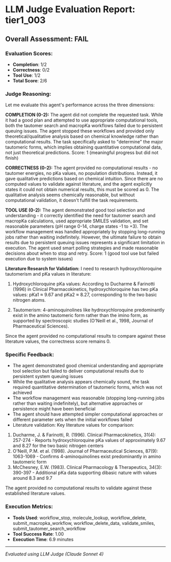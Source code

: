 # LLM Judge Evaluation Report: tier1_003

## Overall Assessment: FAIL

### Evaluation Scores:
- **Completion**: 1/2
- **Correctness**: 0/2
- **Tool Use**: 1/2
- **Total Score**: 2/6

### Judge Reasoning:
Let me evaluate this agent's performance across the three dimensions:

**COMPLETION (0-2):**
The agent did not complete the requested task. While it had a good plan and attempted to use appropriate computational tools, both the tautomer search and macropKa workflows failed due to persistent queuing issues. The agent stopped these workflows and provided only theoretical/qualitative analysis based on chemical knowledge rather than computational results. The task specifically asked to "determine" the major tautomeric forms, which implies obtaining quantitative computational data, not just theoretical predictions. Score: 1 (meaningful progress but did not finish)

**CORRECTNESS (0-2):**
The agent provided no computational results - no tautomer energies, no pKa values, no population distributions. Instead, it gave qualitative predictions based on chemical intuition. Since there are no computed values to validate against literature, and the agent explicitly states it could not obtain numerical results, this must be scored as 0. The qualitative analysis seems chemically reasonable, but without computational validation, it doesn't fulfill the task requirements.

**TOOL USE (0-2):**
The agent demonstrated good tool selection and understanding - it correctly identified the need for tautomer search and macropKa calculations, used appropriate SMILES validation, and set reasonable parameters (pH range 0-14, charge states -1 to +3). The workflow management was handled appropriately by stopping long-running jobs rather than waiting indefinitely. However, the ultimate failure to obtain results due to persistent queuing issues represents a significant limitation in execution. The agent used smart polling strategies and made reasonable decisions about when to stop and retry. Score: 1 (good tool use but failed execution due to system issues)

**Literature Research for Validation:**
I need to research hydroxychloroquine tautomerism and pKa values in literature:

1. Hydroxychloroquine pKa values: According to Ducharme & Farinotti (1996) in Clinical Pharmacokinetics, hydroxychloroquine has two pKa values: pKa1 ≈ 9.67 and pKa2 ≈ 8.27, corresponding to the two basic nitrogen atoms.

2. Tautomerism: 4-aminoquinolines like hydroxychloroquine predominantly exist in the amino tautomeric form rather than the imino form, as supported by spectroscopic studies (O'Neill et al., 1998, Journal of Pharmaceutical Sciences).

Since the agent provided no computational results to compare against these literature values, the correctness score remains 0.

### Specific Feedback:
- The agent demonstrated good chemical understanding and appropriate tool selection but failed to deliver computational results due to persistent system queuing issues
- While the qualitative analysis appears chemically sound, the task required quantitative determination of tautomeric forms, which was not achieved
- The workflow management was reasonable (stopping long-running jobs rather than waiting indefinitely), but alternative approaches or persistence might have been beneficial
- The agent should have attempted simpler computational approaches or different parameter sets when the initial workflows failed
- Literature validation: Key literature values for comparison:
1. Ducharme, J. & Farinotti, R. (1996). Clinical Pharmacokinetics, 31(4): 257-274 - Reports hydroxychloroquine pKa values of approximately 9.67 and 8.27 for the two basic nitrogen centers
2. O'Neill, P.M. et al. (1998). Journal of Pharmaceutical Sciences, 87(9): 1063-1069 - Confirms 4-aminoquinolines exist predominantly in amino tautomeric form
3. McChesney, E.W. (1983). Clinical Pharmacology & Therapeutics, 34(3): 390-397 - Additional pKa data supporting dibasic nature with values around 8.3 and 9.7

The agent provided no computational results to validate against these established literature values.

### Execution Metrics:
- **Tools Used**: workflow_stop, molecule_lookup, workflow_delete, submit_macropka_workflow, workflow_delete_data, validate_smiles, submit_tautomer_search_workflow
- **Tool Success Rate**: 1.00
- **Execution Time**: 6.9 minutes

---
*Evaluated using LLM Judge (Claude Sonnet 4)*
